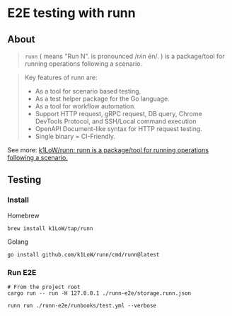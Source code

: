 # E2E testing with runn

## About

> `runn` ( means "Run N". is pronounced /rʌ́n én/. ) is a package/tool for running operations following a scenario.

> Key features of runn are:
> - As a tool for scenario based testing.
> - As a test helper package for the Go language.
> - As a tool for workflow automation.
> - Support HTTP request, gRPC request, DB query, Chrome DevTools Protocol, and SSH/Local command execution
> - OpenAPI Document-like syntax for HTTP request testing.
> - Single binary = CI-Friendly.

See more: [k1LoW/runn: runn is a package/tool for running operations following a scenario.](https://github.com/k1LoW/runn)

## Testing

### Install

Homebrew

```shell
brew install k1LoW/tap/runn
```

Golang

```shell
go install github.com/k1LoW/runn/cmd/runn@latest
```

### Run E2E

```shell
# From the project root
cargo run -- run -H 127.0.0.1 ./runn-e2e/storage.runn.json
```

```shell
runn run ./runn-e2e/runbooks/test.yml --verbose
```
